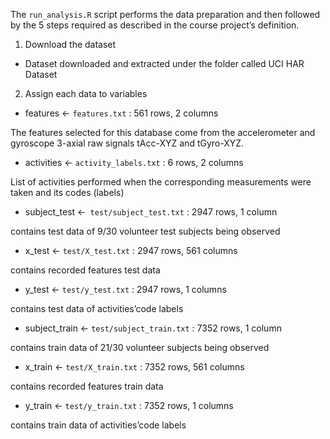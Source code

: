 The ```run_analysis.R``` script performs the data preparation and then followed by the 5 steps required as described in the course project’s definition.
1. Download the dataset 
* Dataset downloaded and extracted under the folder called UCI HAR Dataset

2. Assign each data to variables

* features <- ```features.txt``` : 561 rows, 2 columns

The features selected for this database come from the accelerometer and gyroscope 3-axial raw signals tAcc-XYZ and tGyro-XYZ.

* activities <- ```activity_labels.txt``` : 6 rows, 2 columns

List of activities performed when the corresponding measurements were taken and its codes (labels)

* subject_test <-``` test/subject_test.txt``` : 2947 rows, 1 column

contains test data of 9/30 volunteer test subjects being observed

* x_test <- ```test/X_test.txt``` : 2947 rows, 561 columns

contains recorded features test data

* y_test <- ```test/y_test.txt``` : 2947 rows, 1 columns

contains test data of activities’code labels

* subject_train <- ```test/subject_train.txt``` : 7352 rows, 1 column

contains train data of 21/30 volunteer subjects being observed

* x_train <- ```test/X_train.txt``` : 7352 rows, 561 columns

contains recorded features train data

* y_train <- ```test/y_train.txt``` : 7352 rows, 1 columns

contains train data of activities’code labels
